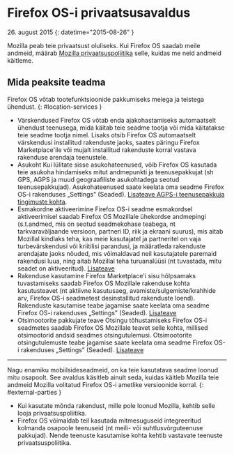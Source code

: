 ﻿# Firefox OS-i privaatsusavaldus

26\. august 2015
{: datetime="2015-08-26" }

Mozilla peab teie privaatsust oluliseks. Kui Firefox OS saadab meile andmeid, määrab [Mozilla privaatsuspoliitika](https://www.mozilla.org/privacy/) selle, kuidas me neid andmeid käitleme.

## Mida peaksite teadma

Firefox OS võtab tootefunktsioonide pakkumiseks meiega ja teistega ühendust.
{: #location-services }

* Värskendused Firefox OS võtab enda ajakohastamiseks automaatselt ühendust teenusega, mida käitab teie seadme tootja või mida käitatakse teie seadme tootja nimel. Lisaks otsib Firefox OS automaatselt värskendusi installitud rakenduste jaoks, saates päringu Firefox Marketplace'ile või mujalt installitud rakenduste korral vastava rakenduse arendaja teenustele.
* Asukoht Kui lülitate sisse asukohateenused, võib Firefox OS kasutada teie asukoha hindamiseks mitut andmepunkti ja teenusepakkujat (sh GPS, AGPS ja muud geograafiliste asukohtadega seotud teenusepakkujad). Asukohateenused saate keelata oma seadme Firefox OS-i rakenduses „Settings” (Seaded). [Lisateave AGPS-i teenusepakkuja tingimuste kohta](https://wiki.mozilla.org/Firefox_OS/AGPS_service_provider_terms).
* Esmakordne aktiveerimine Firefox OS-i seadme esmakordsel aktiveerimisel saadab Firefox OS Mozillale ühekordse andmepingi (s.t.andmed, mis on seotud seadmekohase teabega, nt tarkvaraväljaande versioon, partneri ID, riik ja ekraani suurus), mis aitab Mozillal kindlaks teha, kas meie kasutajatel ja partneritel on vaja turbevärskendusi või kriitilisi parandusi, ja määratleda rakenduste arendajate jaoks nõuded, mis võimaldavad neil kasutajatele paremaid rakendusi luua, ning aitab Mozillal teha turuanalüüsi (nt tuvastada, mitu seadet on aktiveeritud). [Lisateave](https://wiki.mozilla.org/Firefox_OS/Metrics/activationping)
* Rakenduse kasutamine Firefox Marketplace'i sisu hõlpsamaks tuvastamiseks saadab Firefox OS Mozillale rakenduse kohta kasutusteavet (nt aktiivne kasutusaeg, avamiste/sulgemiste/krahhide arv, Firefox OS-i seadmetest desinstallitud rakenduste loend). Rakenduste kasutamise teabe jagamise saate keelata oma seadme Firefox OS-i rakenduses „Settings” (Seaded). [Lisateave](https://wiki.mozilla.org/FirefoxOS/Metrics/App_Usage)
* Otsimootorite pakkujate teave Otsingu tõhustamiseks Firefox OS-i seadmetes saadab Firefox OS Mozillale teavet selle kohta, millised otsimootorid andsid seadmes otsingutulemusi. Otsimootorite otsingutulemuste teabe jagamise saate keelata oma seadme Firefox OS-i rakenduses „Settings” (Seaded). [Lisateave](https://wiki.mozilla.org/FirefoxOS/Metrics/App_Usage)

---------------------------------------

Nagu enamiku mobiilsideseadmeid, on ka teie kasutatava seadme loonud mitu osapoolt. See avaldus käsitleb ainult seda, kuidas käitleb Mozilla teie andmeid Mozilla volitatud Firefox OS-i ametlike versioonide korral.
{: #external-parties }

* Kui kasutate mõnda rakendust, mille pole loonud Mozilla, kehtib selle looja privaatsuspoliitika.
* Firefox OS võimaldab teil kasutada mitmesuguseid integreeritud kolmanda osapoole teenuseid (nt meili- või suhtlusvõrguteenuse pakkujad). Nende teenuste kasutamise kohta kehtib vastavate teenuste privaatsuspoliitika.
